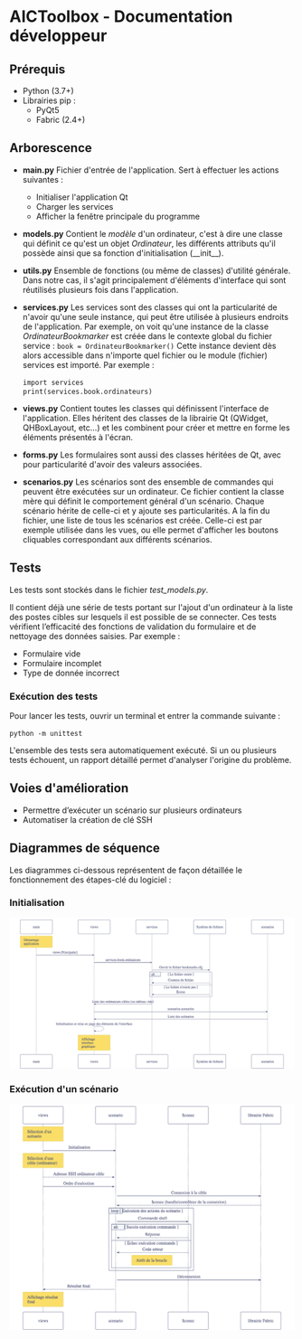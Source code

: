 
  
# AICToolbox - Documentation développeur

## Prérequis

- Python (3.7+)
- Librairies pip :
  - PyQt5
  - Fabric (2.4+)

## Arborescence
- **main<i></i>.py**
Fichier d'entrée de l'application. Sert à effectuer les actions suivantes :
  - Initialiser l'application Qt
  - Charger les services
  - Afficher la fenêtre principale du programme
- **models<i></i>.py**
Contient le *modèle* d'un ordinateur, c'est à dire une classe qui définit ce qu'est un objet *Ordinateur*, les différents attributs qu'il possède ainsi que sa fonction d'initialisation (\_\_init\_\_).
- **utils<i></i>.py**
Ensemble de fonctions (ou même de classes) d'utilité générale. Dans notre cas, il s'agit principalement d'éléments d'interface qui sont réutilisés plusieurs fois dans l'application.
- **services<i></i>.py**
Les services sont des classes qui ont la particularité de n'avoir qu'une seule instance, qui peut être utilisée à plusieurs endroits de l'application.
Par exemple, on voit qu'une instance de la classe _OrdinateurBookmarker_ est créée dans le contexte global du fichier service :
`book = OrdinateurBookmarker()`
Cette instance devient dès alors accessible dans n'importe quel fichier ou le module (fichier) services est importé.
Par exemple :

      import services
      print(services.book.ordinateurs)

- **views<i></i>.py**
Contient toutes les classes qui définissent l'interface de l'application. Elles héritent des classes de la librairie Qt (QWidget, QHBoxLayout, etc...) et les combinent pour créer et mettre en forme les éléments présentés à l'écran.
- **forms<i></i>.py**
Les formulaires sont aussi des classes héritées de Qt, avec pour particularité d'avoir des valeurs associées.
- **scenarios<i></i>.py**
Les scénarios sont des ensemble de commandes qui peuvent être exécutées sur un ordinateur. Ce fichier contient la classe mère qui définit le comportement général d'un scénario. Chaque scénario hérite de celle-ci et y ajoute ses particularités.
A la fin du fichier, une liste de tous les scénarios est créée. Celle-ci est par exemple utilisée dans les vues, ou elle permet d'afficher les boutons cliquables correspondant aux différents scénarios.

## Tests

Les tests sont stockés dans le fichier *test_models.py*.

Il contient déjà une série de tests portant sur l'ajout d'un ordinateur à la liste des postes cibles sur lesquels il est possible de se connecter. Ces tests vérifient l’efficacité des fonctions de validation du formulaire et de nettoyage des données saisies. Par exemple :

- Formulaire vide
- Formulaire incomplet
- Type de donnée incorrect

### Exécution des tests
Pour lancer les tests, ouvrir un terminal et entrer la commande suivante :

    python -m unittest

L'ensemble des tests sera automatiquement exécuté. Si un ou plusieurs tests échouent, un rapport détaillé permet d'analyser l'origine du problème.

## Voies d'amélioration
- Permettre d’exécuter un scénario sur plusieurs ordinateurs
- Automatiser la création de clé SSH

## Diagrammes de séquence

Les diagrammes ci-dessous représentent de façon détaillée le fonctionnement des étapes-clé du logiciel :

### Initialisation

![](https://raw.githubusercontent.com/Drohamos/OC-AIC-Projet6/master/documentation/uml_initialisation.png)

### Exécution d'un scénario

![](https://raw.githubusercontent.com/Drohamos/OC-AIC-Projet6/master/documentation/uml_scenario.png)
